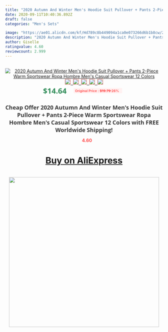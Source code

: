 ```yaml
---
title: "2020 Autumn And Winter Men's Hoodie Suit Pullover + Pants 2-Piece Warm Sportswear Ropa Hombre Men's Casual Sportswear 12 Colors"
date: 2020-09-11T10:40:36.892Z
draft: false
categories: "Men's Sets"

image: "https://ae01.alicdn.com/kf/Hd789c8b449094a1ca0e073266d6b1b8cw/2020-Autumn-And-Winter-Men-s-Hoodie-Suit-Pullover-Pants-2-Piece-Warm-Sportswear-Ropa-Hombre.jpg"
description: "2020 Autumn And Winter Men's Hoodie Suit Pullover + Pants 2-Piece Warm Sportswear Ropa Hombre Men's Casual Sportswear 12 Colors"
author: Giselle
ratingvalue: 4.60
reviewcount: 2.999
---
```

<br>
<div style="text-align: center;">
<a href="https://s.click.aliexpress.com/e/_Aky9Jn" target="_blank" rel="nofollow noopener noreferrer"><img alt="2020 Autumn And Winter Men's Hoodie Suit Pullover + Pants 2-Piece Warm Sportswear Ropa Hombre Men's Casual Sportswear 12 Colors" class="magnifier-image" src="https://ae01.alicdn.com/kf/Hd789c8b449094a1ca0e073266d6b1b8cw/2020-Autumn-And-Winter-Men-s-Hoodie-Suit-Pullover-Pants-2-Piece-Warm-Sportswear-Ropa-Hombre.jpg_640x640.jpg">
<br>
<img style="border:1px solid salmon" src="https://ae01.alicdn.com/kf/Hd789c8b449094a1ca0e073266d6b1b8cw/2020-Autumn-And-Winter-Men-s-Hoodie-Suit-Pullover-Pants-2-Piece-Warm-Sportswear-Ropa-Hombre.jpg_120x120.jpg">&nbsp;&nbsp;<img style="border:1px solid salmon" src="https://ae01.alicdn.com/kf/H4655810ef99d43da80aaf307497b2327R/2020-Autumn-And-Winter-Men-s-Hoodie-Suit-Pullover-Pants-2-Piece-Warm-Sportswear-Ropa-Hombre.jpg_120x120.jpg">&nbsp;&nbsp;<img style="border:1px solid salmon" src="https://ae01.alicdn.com/kf/H2abbbe5138324d178c3b3e0dba48a4f6w/2020-Autumn-And-Winter-Men-s-Hoodie-Suit-Pullover-Pants-2-Piece-Warm-Sportswear-Ropa-Hombre.jpg_120x120.jpg">&nbsp;&nbsp;<img style="border:1px solid salmon" src="https://ae01.alicdn.com/kf/Hece84d6020524f95a127f15383d17887H/2020-Autumn-And-Winter-Men-s-Hoodie-Suit-Pullover-Pants-2-Piece-Warm-Sportswear-Ropa-Hombre.jpg_120x120.jpg">&nbsp;&nbsp;<img style="border:1px solid salmon" src="https://ae01.alicdn.com/kf/H1202be35d24f421299172891a0a0e06eL/2020-Autumn-And-Winter-Men-s-Hoodie-Suit-Pullover-Pants-2-Piece-Warm-Sportswear-Ropa-Hombre.jpg_120x120.jpg"></a></div><br0>
<div style="text-align: center;"><span style="background-color: white; border: 0px; box-sizing: border-box; color: seagreen; display: inline-block; font-family: &quot;open sans&quot; , &quot;arial&quot; , &quot;helvetica&quot; , sans-serif , &quot;heiti&quot;; font-size: 24px; font-stretch: inherit; font-weight: 700; line-height: inherit; margin: 0px 10px 0px 0px; padding: 0px; vertical-align: middle;">$14.64 </span>
<span style="background: rgb(255 , 241 , 241); border-radius: 3px; border: 0px; box-sizing: border-box; color: #ff4747; display: inline-block; font-family: inherit; font-size: 12px; font-stretch: inherit; font-style: inherit; font-variant: inherit; font-weight: 600; line-height: inherit; margin: 0px; padding: 2px 5px; transform: scale(0.9); vertical-align: middle;">Original Price : <b style="text-decoration: line-through;">$19.79 </b> 26%&nbsp;&nbsp;</span></div>
<h1 style="color: #333333; display: inline-block; font-family: &quot;open sans&quot; , &quot;arial&quot; , &quot;helvetica&quot; , sans-serif , &quot;heiti&quot;; font-size: 18px; font-stretch: inherit; font-weight: 700; text-align: center;">Cheap Offer 2020 Autumn And Winter Men's Hoodie Suit Pullover + Pants 2-Piece Warm Sportswear Ropa Hombre Men's Casual Sportswear 12 Colors with FREE Worldwide Shipping!</h1>
<div style="color: #ff4747; text-align: center;">
<img src="https://4.bp.blogspot.com/-M0ZcTcb-5uY/XleCXlxnR4I/AAAAAAAAAEc/OrjgMkXV1oMQFaCRZj5HQwOCBcu3w1FegCPcBGAYYCw/s1600/star.png" style="height: 15px;">&nbsp;<b>4.60</b></div>
<div class="button_cont" align="center"><a class="buynow_a" href="https://s.click.aliexpress.com/e/_Aky9Jn" target="_blank" rel="nofollow noopener noreferrer"><H1>Buy on AliExpress</H1></a></div><br>
<div class="separator" style="clear: both; text-align: center;">
<img src="https://lh3.googleusercontent.com/-pTy5HemUv9M/XlePHvY0dAI/AAAAAAAAAE4/0nX5iRUoIWY8eMW9Dpxeirr157OZliDIgCLcBGAsYHQ/s1600/badge.gif" width="480">
</div>
